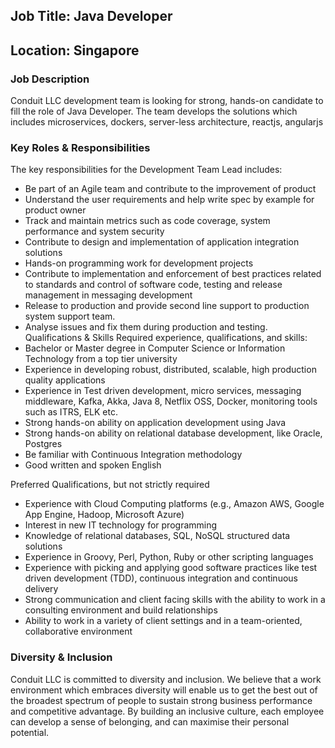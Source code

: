 ## Job Title:            Java Developer
## Location:             Singapore
			
		
### Job Description 
	
Conduit LLC development team is looking for strong, hands-on candidate to fill the role of Java Developer. The team develops the solutions which includes microservices, dockers, server-less architecture, reactjs, angularjs


### Key Roles & Responsibilities 
The key responsibilities for the Development Team Lead includes:
*	Be part of an Agile team and contribute to the improvement of product
*	Understand the user requirements and help write spec by example for product owner
*	Track and maintain metrics such as code coverage, system performance and system security
*	Contribute to design and implementation of application integration solutions
*	Hands-on programming work for development projects
*	Contribute to implementation and enforcement of best practices related to standards and control of software code, testing and release management in messaging development
*	Release to production and provide second line support to production system support team.
*	Analyse issues and fix them during production and testing.
	Qualifications & Skills 
	Required experience, qualifications, and skills:
*	Bachelor or Master degree in Computer Science or Information Technology from a top tier university
*	Experience in developing robust, distributed, scalable, high production quality applications
*	Experience in Test driven development, micro services, messaging middleware, Kafka, Akka, Java 8, Netflix OSS, Docker, monitoring tools such as ITRS, ELK etc.
*	Strong hands-on ability on application development using Java
*	Strong hands-on ability on relational database development, like Oracle, Postgres
*	Be familiar with Continuous Integration methodology 
*	Good written and spoken English

Preferred Qualifications, but not strictly required
*	Experience with Cloud Computing platforms (e.g., Amazon AWS, Google App Engine, Hadoop, Microsoft Azure)
*	Interest in new IT technology for programming
*	Knowledge of relational databases, SQL, NoSQL structured data solutions
*	Experience in Groovy, Perl, Python, Ruby or other scripting languages
*	Experience with picking and applying good software practices like test driven development (TDD), continuous integration and continuous delivery
*	Strong communication and client facing skills with the ability to work in a consulting environment and build relationships
*	Ability to work in a variety of client settings and in a team-oriented, collaborative environment

### Diversity & Inclusion
Conduit LLC is committed to diversity and inclusion. We believe that a work environment which embraces diversity will enable us to get the best out of the broadest spectrum of people to sustain strong business performance and competitive advantage. By building an inclusive culture, each employee can develop a sense of belonging, and can maximise their personal potential.
	
	

